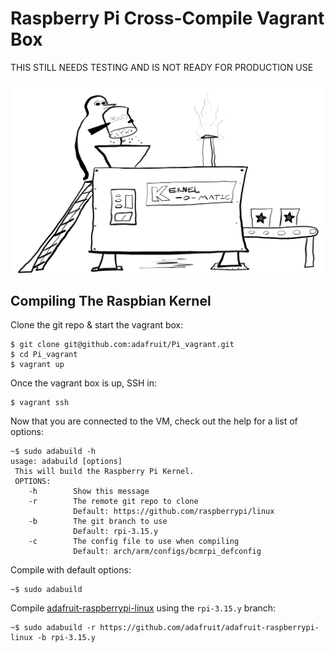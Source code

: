 # Raspberry Pi Cross-Compile Vagrant Box

THIS STILL NEEDS TESTING AND IS NOT READY FOR PRODUCTION USE

![kernel-o-matic](/docs/pngn_kernelomatic_with_logos.png?raw=true)

## Compiling The Raspbian Kernel

Clone the git repo & start the vagrant box:

```
$ git clone git@github.com:adafruit/Pi_vagrant.git
$ cd Pi_vagrant
$ vagrant up
```

Once the vagrant box is up, SSH in:

```
$ vagrant ssh
```

Now that you are connected to the VM, check out the help for a list of options:

```
~$ sudo adabuild -h
usage: adabuild [options]
 This will build the Raspberry Pi Kernel.
 OPTIONS:
    -h        Show this message
    -r        The remote git repo to clone
              Default: https://github.com/raspberrypi/linux
    -b        The git branch to use
              Default: rpi-3.15.y
    -c        The config file to use when compiling
              Default: arch/arm/configs/bcmrpi_defconfig
```

Compile with default options:

```
~$ sudo adabuild
```

Compile [adafruit-raspberrypi-linux][1] using the `rpi-3.15.y` branch:

```
~$ sudo adabuild -r https://github.com/adafruit/adafruit-raspberrypi-linux -b rpi-3.15.y
```

[1]: https://github.com/adafruit/adafruit-raspberrypi-linux
